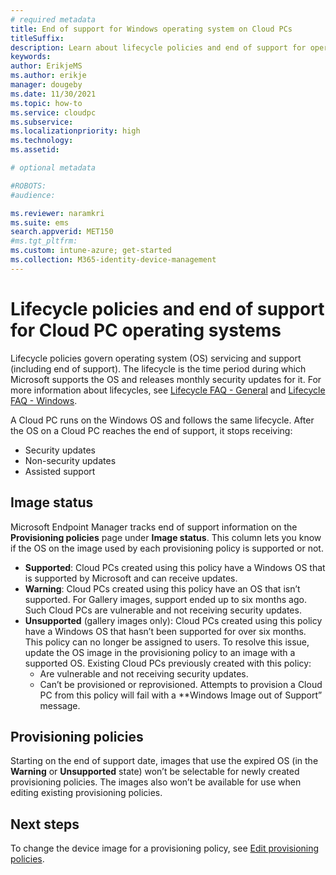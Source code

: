 ```yaml
---
# required metadata
title: End of support for Windows operating system on Cloud PCs
titleSuffix:
description: Learn about lifecycle policies and end of support for operating systems on Cloud PCs and device images.
keywords:
author: ErikjeMS  
ms.author: erikje
manager: dougeby
ms.date: 11/30/2021
ms.topic: how-to
ms.service: cloudpc
ms.subservice:
ms.localizationpriority: high
ms.technology:
ms.assetid: 

# optional metadata

#ROBOTS:
#audience:

ms.reviewer: naramkri
ms.suite: ems
search.appverid: MET150
#ms.tgt_pltfrm:
ms.custom: intune-azure; get-started
ms.collection: M365-identity-device-management
---
```


# Lifecycle policies and end of support for Cloud PC operating systems

Lifecycle policies govern operating system (OS) servicing and support (including end of support). The lifecycle is the time period during which Microsoft supports the OS and releases monthly security updates for it. For more information about lifecycles, see [Lifecycle FAQ - General](/lifecycle/faq/general-lifecycle) and [Lifecycle FAQ - Windows](/lifecycle/faq/windows).

A Cloud PC runs on the Windows OS and follows the same lifecycle. After the OS on a Cloud PC reaches the end of support, it stops receiving:

- Security updates
- Non-security updates
- Assisted support

## Image status

Microsoft Endpoint Manager tracks end of support information on the **Provisioning policies** page under **Image status**. This column lets you know if the OS on the image used by each provisioning policy is supported or not.

- **Supported**: Cloud PCs created using this policy have a Windows OS that is supported by Microsoft and can receive updates.
- **Warning**: Cloud PCs created using this policy have an OS that isn’t supported. For Gallery images, support ended up to six months ago. Such Cloud PCs are vulnerable and not receiving security updates.
- **Unsupported** (gallery images only): Cloud PCs created using this policy have a Windows OS that hasn’t been supported for over six months. This policy can no longer be assigned to users. To resolve this issue, update the OS image in the provisioning policy to an image with a supported OS. Existing Cloud PCs previously created with this policy:
  - Are vulnerable and not receiving security updates.
  - Can’t be provisioned or reprovisioned. Attempts to provision a Cloud PC from this policy will fail with a **Windows Image out of Support” message.

## Provisioning policies

Starting on the end of support date, images that use the expired OS (in the **Warning** or **Unsupported** state) won’t be selectable for newly created provisioning policies. The images also won’t be available for use when editing existing provisioning policies.

<!-- ########################## -->
## Next steps

To change the device image for a provisioning policy, see [Edit provisioning policies](edit-provisioning-policy.md).
